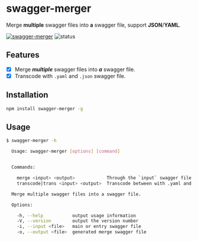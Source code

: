 # swagger-merger

Merge **multiple** swagger files into **a** swagger file, support **JSON**/**YAML**.

[![swagger-merger](https://img.shields.io/npm/v/swagger-merger.svg)](https://www.npmjs.com/package/swagger-merger)
![status](https://img.shields.io/badge/status-beta-green.svg)

## Features

- [x] Merge ***multiple*** swagger files into ***a*** swagger file.
- [x] Transcode with `.yaml` and `.json` swagger file.

## Installation

```bash
npm install swagger-merger -g
```

## Usage

```bash
$ swagger-merger -h

  Usage: swagger-merger [options] [command]


  Commands:

    merge <input> <output>            Through the `input` swagger file, merge all associated files into a single `output` file
    transcode|trans <input> <output>  Transcode between with .yaml and .json swagger file

  Merge multiple swagger files into a swagger file.

  Options:

    -h, --help           output usage information
    -V, --version        output the version number
    -i, --input <file>   main or entry swagger file
    -o, --output <file>  generated merge swagger file
```
